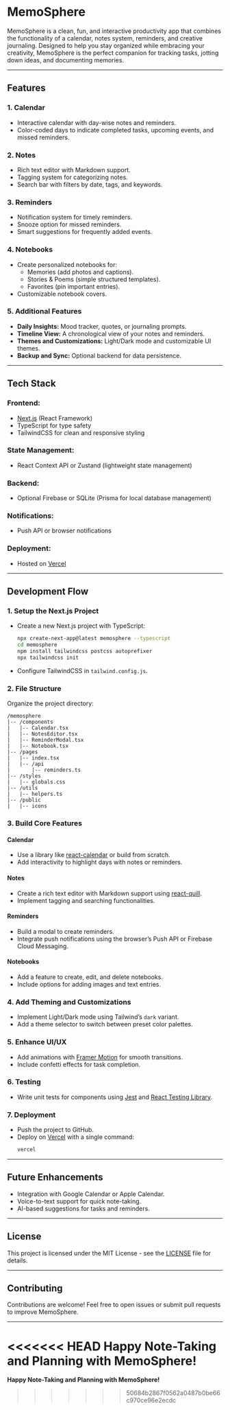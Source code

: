 # MemoSphere

MemoSphere is a clean, fun, and interactive productivity app that combines the functionality of a calendar, notes system, reminders, and creative journaling. Designed to help you stay organized while embracing your creativity, MemoSphere is the perfect companion for tracking tasks, jotting down ideas, and documenting memories.

---

## Features

### 1. **Calendar**
- Interactive calendar with day-wise notes and reminders.
- Color-coded days to indicate completed tasks, upcoming events, and missed reminders.

### 2. **Notes**
- Rich text editor with Markdown support.
- Tagging system for categorizing notes.
- Search bar with filters by date, tags, and keywords.

### 3. **Reminders**
- Notification system for timely reminders.
- Snooze option for missed reminders.
- Smart suggestions for frequently added events.

### 4. **Notebooks**
- Create personalized notebooks for:
  - Memories (add photos and captions).
  - Stories & Poems (simple structured templates).
  - Favorites (pin important entries).
- Customizable notebook covers.

### 5. **Additional Features**
- **Daily Insights:** Mood tracker, quotes, or journaling prompts.
- **Timeline View:** A chronological view of your notes and reminders.
- **Themes and Customizations:** Light/Dark mode and customizable UI themes.
- **Backup and Sync:** Optional backend for data persistence.

---

## Tech Stack

### Frontend:
- [Next.js](https://nextjs.org/) (React Framework)
- TypeScript for type safety
- TailwindCSS for clean and responsive styling

### State Management:
- React Context API or Zustand (lightweight state management)

### Backend:
- Optional Firebase or SQLite (Prisma for local database management)

### Notifications:
- Push API or browser notifications

### Deployment:
- Hosted on [Vercel](https://vercel.com/)

---

## Development Flow

### 1. **Setup the Next.js Project**
- Create a new Next.js project with TypeScript:
  ```bash
  npx create-next-app@latest memosphere --typescript
  cd memosphere
  npm install tailwindcss postcss autoprefixer
  npx tailwindcss init
  ```
- Configure TailwindCSS in `tailwind.config.js`.

### 2. **File Structure**
Organize the project directory:
```
/memosphere
|-- /components
|   |-- Calendar.tsx
|   |-- NotesEditor.tsx
|   |-- ReminderModal.tsx
|   |-- Notebook.tsx
|-- /pages
|   |-- index.tsx
|   |-- /api
|       |-- reminders.ts
|-- /styles
|   |-- globals.css
|-- /utils
|   |-- helpers.ts
|-- /public
|   |-- icons
```

### 3. **Build Core Features**

#### **Calendar**
- Use a library like [react-calendar](https://www.npmjs.com/package/react-calendar) or build from scratch.
- Add interactivity to highlight days with notes or reminders.

#### **Notes**
- Create a rich text editor with Markdown support using [react-quill](https://github.com/zenoamaro/react-quill).
- Implement tagging and searching functionalities.

#### **Reminders**
- Build a modal to create reminders.
- Integrate push notifications using the browser’s Push API or Firebase Cloud Messaging.

#### **Notebooks**
- Add a feature to create, edit, and delete notebooks.
- Include options for adding images and text entries.

### 4. **Add Theming and Customizations**
- Implement Light/Dark mode using Tailwind’s `dark` variant.
- Add a theme selector to switch between preset color palettes.

### 5. **Enhance UI/UX**
- Add animations with [Framer Motion](https://www.framer.com/motion/) for smooth transitions.
- Include confetti effects for task completion.

### 6. **Testing**
- Write unit tests for components using [Jest](https://jestjs.io/) and [React Testing Library](https://testing-library.com/).

### 7. **Deployment**
- Push the project to GitHub.
- Deploy on [Vercel](https://vercel.com/) with a single command:
  ```bash
  vercel
  ```

---

## Future Enhancements
- Integration with Google Calendar or Apple Calendar.
- Voice-to-text support for quick note-taking.
- AI-based suggestions for tasks and reminders.

---

## License
This project is licensed under the MIT License - see the [LICENSE](LICENSE) file for details.

---

## Contributing
Contributions are welcome! Feel free to open issues or submit pull requests to improve MemoSphere.

---

<<<<<<< HEAD
**Happy Note-Taking and Planning with MemoSphere!**
=======
**Happy Note-Taking and Planning with MemoSphere!**
>>>>>>> 50684b2867f0562a0487b0be66c970ce96e2ecdc
